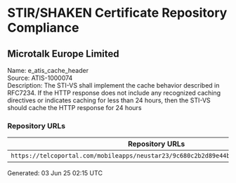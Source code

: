 # STIR/SHAKEN Certificate Repository Compliance

## Microtalk Europe Limited

Name: e_atis_cache_header\
Source: ATIS-1000074\
Description: The STI-VS shall implement the cache behavior described in RFC7234. If the HTTP response does not include any recognized caching directives or indicates caching for less than 24 hours, then the STI-VS should cache the HTTP response for 24 hours
### Repository URLs

| Repository URLs | Not After |  Problems | Link |
|-----------------|-----------|-----------|------|
| `https://telcoportal.com/mobileapps/neustar23/9c680c2b2d89e44b0a235be6685bbc8d.cer` | 07&#160;Jan&#160;26&#160;16:01&#160;UTC | true | [view](../../REPOS/5049feb7c5de471719790aabfb7e3ed34722a9ef/README.md) |


Generated: 03 Jun 25 02:15 UTC